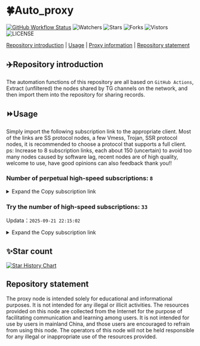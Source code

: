 # 🍀Auto_proxy
[![GitHub Workflow Status](https://img.shields.io/github/actions/workflow/status/PangTouY00/Auto_proxy/main.yml?branch=main)](https://github.com/PangTouY00/Auto_proxy/actions/workflows/main.yml?branch=main) 
![Watchers](https://img.shields.io/github/watchers/w1770946466/Auto_proxy) ![Stars](https://img.shields.io/github/stars/PangTouY00/Auto_proxy) ![Forks](https://img.shields.io/github/forks/w1770946466/Auto_proxy) ![Vistors](https://visitor-badge.laobi.icu/badge?page_id=PangTouY00.Auto_proxy) ![LICENSE](https://img.shields.io/badge/license-CC%20BY--SA%204.0-green.svg)

[Repository introduction](https://github.com/PangTouY00/Auto_proxy#Repositoryintroduction) | [Usage](https://github.com/PangTouY00/Auto_proxy#Usage) | [Proxy information](https://github.com/PangTouY00/Auto_proxy#Proxyinformation) | [Repository statement](https://github.com/PangTouY00/Auto_proxy#Repositorystatement)

## ✈️Repository introduction
The automation functions of this repository are all based on `GitHub Actions`,
Extract (unfiltered) the nodes shared by TG channels on the network, and then import them into the repository for sharing records.

## ⏩Usage
Simply import the following subscription link to the appropriate client. Most of the links are SS protocol nodes, a few Vmess, Trojan, SSR protocol nodes, it is recommended to choose a protocol that supports a full client.
ps: Increase to 8 subscription links, each about 150 (uncertain) to avoid too many nodes caused by software lag, recent nodes are of high quality, welcome to use, have good opinions can also feedback thank you!!

### Number of perpetual high-speed subscriptions: `8`

<details>
  <summary>Expand the Copy subscription link</summary>

  
- [Multiprotocol Base64 encoding](https://raw.githubusercontent.com/PangTouY00/Auto_proxy/main/Long_term_subscription1)
`https://raw.githubusercontent.com/PangTouY00/Auto_proxy/main/Long_term_subscription_num`
`Total number of merge nodes: 222`

- [Multiprotocol Base64 encoding](https://raw.githubusercontent.com/PangTouY00/Auto_proxy/main/Long_term_subscription1)
`https://raw.githubusercontent.com/PangTouY00/Auto_proxy/main/Long_term_subscription1`
`Total number of merge nodes: 28`

- [Multiprotocol Base64 encoding](https://raw.githubusercontent.com/PangTouY00/Auto_proxy/main/Long_term_subscription2)
`https://raw.githubusercontent.com/PangTouY00/Auto_proxy/main/Long_term_subscription2`
`Total number of merge nodes: 28`

- [Multiprotocol Base64 encoding](https://raw.githubusercontent.com/PangTouY00/Auto_proxy/main/Long_term_subscription3)
`https://raw.githubusercontent.com/PangTouY00/Auto_proxy/main/Long_term_subscription3`
`Total number of merge nodes: 28`

- [Multiprotocol Base64 encoding](https://raw.githubusercontent.com/PangTouY00/Auto_proxy/main/Long_term_subscription4)
`https://raw.githubusercontent.com/PangTouY00/Auto_proxy/main/Long_term_subscription4`
`Total number of merge nodes: 28`

- [Multiprotocol Base64 encoding](https://raw.githubusercontent.comPangTouY00/Auto_proxy/main/Long_term_subscription5)
`https://raw.githubusercontent.com/PangTouY00/Auto_proxy/main/Long_term_subscription5`
`Total number of merge nodes: 28`

- [Multiprotocol Base64 encoding](https://raw.githubusercontent.com/PangTouY00/Auto_proxy/main/Long_term_subscription6)
`https://raw.githubusercontent.com/PangTouY00/Auto_proxy/main/Long_term_subscription6`
`Total number of merge nodes: 28`

- [Multiprotocol Base64 encoding](https://raw.githubusercontent.com/PangTouY00/Auto_proxy/main/Long_term_subscription7)
`https://raw.githubusercontent.com/PangTouY00/Auto_proxy/main/Long_term_subscription7`
`Total number of merge nodes: 28`

- [Multiprotocol Base64 encoding](https://raw.githubusercontent.com/PangTouY00/Auto_proxy/main/Long_term_subscription8)
`https://raw.githubusercontent.com/PangTouY00/Auto_proxy/main/Long_term_subscription8`
`Total number of merge nodes: 26`

- [Clash subscription](https://raw.githubusercontent.com/PangTouY00/Auto_proxy/main/Long_term_subscription2.yaml)
`https://raw.githubusercontent.com/PangTouY00/Auto_proxy/main/Long_term_subscription1.yaml`


- [Clash subscription](https://raw.githubusercontent.com/PangTouY00/Auto_proxy/main/Long_term_subscription2.yaml)
`https://raw.githubusercontent.com/PangTouY00/Auto_proxy/main/Long_term_subscription2.yaml`


- [Clash subscription](https://raw.githubusercontent.com/PangTouY00/Auto_proxy/main/Long_term_subscription3.yaml)
`https://raw.githubusercontent.com/PangTouY00/Auto_proxy/main/Long_term_subscription3.yaml`
  
</details>

### Try the number of high-speed subscriptions: `33`
Updata：`2025-09-21 22:15:02`


<details>
  <summary>Expand the Copy subscription link</summary>  












































































































































































































































































































































































































































































































































































































































































































































































































































































































































































































































































































































































































































































































































































































































































































































































































































































































































































































































































































































































































































































































































































































































































































































































































































































































































































































































































































































































































































































































































































































































































































































































































































































































































































































































































































































































































































































































































































































































































































































































































































































































































































































































































































































































































































































































































































































































































































































































































































































































































































































































































































































































































































































































































































































































































































































































































































































































































































































































































































































































































































































































































































































































































































































































































































































































































































































































































































































































































































































































































































































































































































































































































































































































































































































































































































































































































































































































































































































































































































































































































































































































































































































































































































































































































































































































































































































































































































































































































































































































































































































































































































































































































































































































































































































































































































































































































































































































































































































































































































































































































































































































































































































































































































































































































































































































































































































































































































































































































































































































































































































































































































































































































































































































































































































































































































































































































































































































































































































































































































































































































































































































































































































































































































































































































































































































































































































































































































































































































































































































































































































































































































































































































































































































































































































































































































































































































































































































































































































































































































































































































































































































































































































































































































































































































































































































































































































































































































































































































































































































































































































































































































































































































































































































































































































































































































































































































































































































































































































































































































































































































































































































































































































































































































































































































































































































































































































































































































































































































































































































































































































































































































































































































































































































































































































































































































































































































































































































































































































































































































































































































































































































































































































































































































































































































































































































































































































































































































































































































































































































































































































































































































































































































































































































































































































































































































































































































































































































































































































































































































































































































































































































































































































































































































































































































































































































































































































































































































































































































































































































































































































































































































































































































































































































































































































































































































































































































































































































































































































































































































































































































































































































































































































































































































































































































































































































































































































































































































































































































































































































































































































































































































































































































































































































































































































































































































































































































































































































































































































































































































































































































































































































































































































































>Trial subscription：
`https://multiserver.multiserveradelshoop.com/api/v1/client/subscribe?token=6a7f32afbb6736ff869be950e2db5aa4`




>Trial subscription：
`https://fs.v2rayse.com/share/20250921/1igdyef3ff.txt`




>Trial subscription：
`https://dash.tuzivip01.top/api/v1/client/subscribe?token=2822b1427f41be0807da7612d2caaa77`




>Trial subscription：
`https://www.chaincloud.top/api/v1/client/subscribe?token=07296dc9ef9b137ea4a9dc52cdefefd0`




>Trial subscription：
`https://qingyun.zybs.eu.org/api/v1/client/subscribe?token=1c10b9286ffa3d4f5eae88e239a38698`




>Trial subscription：
`https://ldld.whtjdasha.com/api/v1/client/subscribe?token=ba6d19db4c1eb2e64e298fa7ee425146`




>Trial subscription：
`https://gw-wzpalhftjc.1010520.click/api/v1/client/subscribe?token=8123429ec3e4a1fd6c18e336683ad654`




>Trial subscription：
`https://sy-4dskhb.fj520.click/api/v1/client/subscribe?token=75400a732a98769cfa020b14588f9d01`




>Trial subscription：
`https://vbdy.850708.xyz/api/v1/client/subscribe?token=b49e7d9ba5f12622ebac91de6b55cc93`




>Trial subscription：
`https://dashuai.us/api/v1/client/subscribe?token=1a07aad30eeaa73017e6e1f899a0d0dd`




>Trial subscription：
`https://nekocloud.xx.kg/api/v1/client/subscribe?token=45db7318101bfe885477d8cb85d546b6`




>Trial subscription：
`https://kingfisher.top/api/v1/client/subscribe?token=3d611fc528699160b5b71d9303b859b7`




>Trial subscription：
`https://yywhale.com/api/v1/client/subscribe?token=3b10f9199566a5cc6b19d145f8bd92eb`




>Trial subscription：
`https://gw-tokwyrfy9u.1010520.click/api/v1/client/subscribe?token=fc755322fe04ba226c7b7134f5276673`




>Trial subscription：
`https://go.yueyun.de/api/v1/client/subscribe?token=20734e081b6ba4c314df119d7fbf68af`




>Trial subscription：
`https://dash.tuzivip02.top/api/v1/client/subscribe?token=0f823b30bf7e89ed14cd881f02593d67`




>Trial subscription：
`https://test.bt3.one/api/v1/client/subscribe?token=d04a97ec3a5b3c024942dde0597b735d`




>Trial subscription：
`https://guanwang.1010520.click/api/v1/client/subscribe?token=c7031f3a948f104924b9b16d8e9e2403`




>Trial subscription：
`https://cloud.mxlk.net/api/v1/client/subscribe?token=acb50b20bbaa9642d4ff7c49afbe398f`




>Trial subscription：
`https://cn.newbee.cyou/api/v1/client/subscribe?token=bd8c457833e8fa94e7b977d31ac0bb8a`




>Trial subscription：
`https://gw-zubknq2tly.1010520.click/api/v1/client/subscribe?token=61295cb5b4bb82617e0a7b74a80b300c`




>Trial subscription：
`https://xiaohuolongjc.top/api/v1/client/subscribe?token=3ae8def83a5915d7c6a2c6f35d0d391a`




>Trial subscription：
`https://ylccloud.top/api/v1/client/subscribe?token=14cda6937524e2b0e95785a1a95158f6`




>Trial subscription：
`https://dl.vfkum.website/api/v1/client/subscribe?token=5b902e3184dbe0ec5ced1b1de8901a9a`




>Trial subscription：
`https://v2s.ip-ddns.com/api/v1/client/subscribe?token=4dfd7b7bd5c6004acb6318b3c6527ff8`




>Trial subscription：
`https://ld88.nxxbbf.com/api/v1/client/subscribe?token=52242f16a07cdd589cf1cb7fc527d857`




>Trial subscription：
`https://cfvpn.com/api/v1/client/subscribe?token=822cd374fe860c046f3e01722eb0b3ae`




>Trial subscription：
`https://gw-8gdesscrja.1010520.click/api/v1/client/subscribe?token=f79cf5b2bf4f93ca6bd6c5d4b69f83b0`




>Trial subscription：
`https://dash.tuzivip03.top/api/v1/client/subscribe?token=74d71757ebc47000b80b9a2982b5b1e2`




>Trial subscription：
`https://www.huojian2.xyz/api/v1/client/subscribe?token=50d7d5a9dd81724eba72949e5ea5c111`




>Trial subscription：
`https://nekocloud.qzz.io/api/v1/client/subscribe?token=0b61e512d1610a910c7a6bbd306a4762`




>Trial subscription：
`https://www.eeevpn.com/api/v1/client/subscribe?token=5fc193c4f5ae607173297637f2d46e8a`




>Trial subscription：
`https://linlujs.xyz/api/v1/client/subscribe?token=db6ecab9569c078949f9de688c072222`



</details>

## ✨Star count
[![Star History Chart](https://api.star-history.com/svg?repos=PangTouY00/Auto_proxy&type=Date)](https://star-history.com/#w1770946466/Auto_proxy&Date)



## Repository statement
The proxy node is intended solely for educational and informational purposes. It is not intended for any illegal or illicit activities. The resources provided on this node are collected from the Internet for the purpose of facilitating communication and learning among users. It is not intended for use by users in mainland China, and those users are encouraged to refrain from using this node. The operators of this node will not be held responsible for any illegal or inappropriate use of the resources provided.
